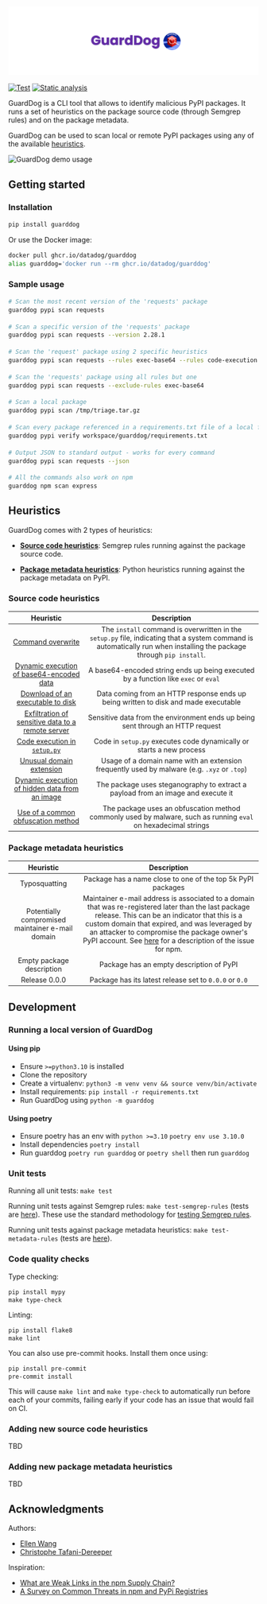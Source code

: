 ![GuardDog Banner](docs/images/banner.png)

[![Test](https://github.com/DataDog/guarddog/actions/workflows/test.yml/badge.svg)](https://github.com/DataDog/guarddog/actions/workflows/test.yml) [![Static analysis](https://github.com/DataDog/guarddog/actions/workflows/semgrep.yml/badge.svg)](https://github.com/DataDog/guarddog/actions/workflows/semgrep.yml)

GuardDog is a CLI tool that allows to identify malicious PyPI packages. It runs a set of heuristics on the package source code (through Semgrep rules) and on the package metadata.

GuardDog can be used to scan local or remote PyPI packages using any of the available [heuristics](#heuristics).

![GuardDog demo usage](docs/images/demo.png)

## Getting started

### Installation

```sh
pip install guarddog
```

Or use the Docker image:

```sh
docker pull ghcr.io/datadog/guarddog
alias guarddog='docker run --rm ghcr.io/datadog/guarddog'
```

### Sample usage

```sh
# Scan the most recent version of the 'requests' package
guarddog pypi scan requests

# Scan a specific version of the 'requests' package
guarddog pypi scan requests --version 2.28.1

# Scan the 'request' package using 2 specific heuristics
guarddog pypi scan requests --rules exec-base64 --rules code-execution

# Scan the 'requests' package using all rules but one
guarddog pypi scan requests --exclude-rules exec-base64

# Scan a local package
guarddog pypi scan /tmp/triage.tar.gz

# Scan every package referenced in a requirements.txt file of a local folder
guarddog pypi verify workspace/guarddog/requirements.txt

# Output JSON to standard output - works for every command
guarddog pypi scan requests --json

# All the commands also work on npm
guarddog npm scan express
```


## Heuristics

GuardDog comes with 2 types of heuristics:

* [**Source code heuristics**](https://github.com/DataDog/guarddog/tree/main/guarddog/analyzer/sourcecode): Semgrep rules running against the package source code.

* [**Package metadata heuristics**](https://github.com/DataDog/guarddog/tree/main/guarddog/analyzer/metadata): Python heuristics running against the package metadata on PyPI.

### Source code heuristics


|                                                                         **Heuristic**                                                                         |                                                                            **Description**                                                                            |
|:-------------------------------------------------------------------------------------------------------------------------------------------------------------:|:---------------------------------------------------------------------------------------------------------------------------------------------------------------------:|
|                       [Command overwrite](https://github.com/DataDog/guarddog/blob/main/guarddog/analyzer/sourcecode/cmd-overwrite.yml)                       | The `install` command is overwritten in the `setup.py` file, indicating that a system command is automatically run when installing the package through `pip install`. |
|            [Dynamic execution of base64-encoded data](https://github.com/DataDog/guarddog/blob/main/guarddog/analyzer/sourcecode/exec-base64.yml)             |                                          A base64-encoded string ends up being executed by a function like `exec` or `eval`                                           |
|            [Download of an executable to disk](https://github.com/DataDog/guarddog/blob/main/guarddog/analyzer/sourcecode/download-executable.yml)            |                                          Data coming from an HTTP response ends up being written to disk and made executable                                          |
| [Exfiltration of sensitive data to a remote server](https://github.com/DataDog/guarddog/blob/main/guarddog/analyzer/sourcecode/exfiltrate-sensitive-data.yml) |                                            Sensitive data from the environment ends up being sent through an HTTP request                                             |
|                 [Code execution in `setup.py`](https://github.com/DataDog/guarddog/blob/main/guarddog/analyzer/sourcecode/code-execution.yml)                 |                                                 Code in `setup.py` executes code dynamically or starts a new process                                                  |
|                    [Unusual domain extension](https://github.com/DataDog/guarddog/blob/main/guarddog/analyzer/sourcecode/shady-links.yml)                     |                                      Usage of a domain name with an extension frequently used by malware (e.g. `.xyz` or `.top`)                                      |
|        [Dynamic execution of hidden data from an image](https://github.com/DataDog/guarddog/blob/main/guarddog/analyzer/sourcecode/steganography.yml)         |                                           The package uses steganography to extract a payload from an image and execute it                                            |
|               [Use of a common obfuscation method](https://github.com/DataDog/guarddog/blob/main/guarddog/analyzer/sourcecode/obfuscation.yml)                |                            The package uses an obfuscation method commonly used by malware, such as running `eval` on hexadecimal strings                             |

### Package metadata heuristics

|                  **Heuristic**                   |                                                                                                                                                                                                   **Description**                                                                                                                                                                                                   |
|:------------------------------------------------:|:-------------------------------------------------------------------------------------------------------------------------------------------------------------------------------------------------------------------------------------------------------------------------------------------------------------------------------------------------------------------------------------------------------------------:|
|                  Typosquatting                   |                                                                                                                                                                             Package has a name close to one of the top 5k PyPI packages                                                                                                                                                                             |
| Potentially compromised maintainer e-mail domain | Maintainer e-mail address is associated to a domain that was re-registered later than the last package release. This can be an indicator that this is a custom domain that expired, and was leveraged by an attacker to compromise the package owner's PyPI account. See [here](https://therecord.media/thousands-of-npm-accounts-use-email-addresses-with-expired-domains) for a description of the issue for npm. |
|            Empty package description             |                                                                                                                                                                                      Package has an empty description of PyPI                                                                                                                                                                                       |
|                  Release 0.0.0                   |                                                                                                                                                                               Package has its latest release set to `0.0.0` or `0.0`                                                                                                                                                                                |

## Development

### Running a local version of GuardDog

#### Using pip

* Ensure `>=python3.10` is installed
* Clone the repository
* Create a virtualenv: `python3 -m venv venv && source venv/bin/activate`
* Install requirements: `pip install -r requirements.txt`
* Run GuardDog using `python -m guarddog`

#### Using poetry

* Ensure poetry has an env with `python >=3.10` `poetry env use 3.10.0`
* Install dependencies `poetry install`
* Run guarddog `poetry run guarddog` or `poetry shell` then run `guarddog`

### Unit tests

Running all unit tests: `make test`

Running unit tests against Semgrep rules: `make test-semgrep-rules` (tests are [here](https://github.com/DataDog/guarddog/tree/main/tests/analyzer/sourcecode)). These use the standard methodology for [testing Semgrep rules](https://semgrep.dev/docs/writing-rules/testing-rules/).

Running unit tests against package metadata heuristics: `make test-metadata-rules` (tests are [here](https://github.com/DataDog/guarddog/tree/main/tests/analyzer/metadata)).

### Code quality checks

Type checking:

```shell
pip install mypy
make type-check
```

Linting:

```shell
pip install flake8
make lint
```

You can also use pre-commit hooks. Install them once using:

```
pip install pre-commit
pre-commit install
```

This will cause `make lint` and `make type-check` to automatically run before each of your commits, failing early if your code has an issue that would fail on CI.

### Adding new source code heuristics

TBD

### Adding new package metadata heuristics

TBD

## Acknowledgments

Authors: 
* [Ellen Wang](https://www.linkedin.com/in/ellen-wang-4bb5961a0/)
* [Christophe Tafani-Dereeper](https://github.com/christophetd)

Inspiration: 
* [What are Weak Links in the npm Supply Chain?](https://arxiv.org/pdf/2112.10165.pdf)
* [A Survey on Common Threats in npm and PyPi Registries](https://arxiv.org/pdf/2108.09576.pdf)
